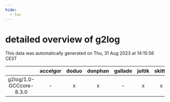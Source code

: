 ```yaml
---
hide:
  - toc
---
```


detailed overview of g2log
==========================


This data was automatically generated on Thu, 31 Aug 2023 at 14:15:56 CEST  

| |accelgor|doduo|donphan|gallade|joltik|skitty|swalot|victini|
| :---: | :---: | :---: | :---: | :---: | :---: | :---: | :---: | :---: |
|g2log/1.0-GCCcore-8.3.0|-|x|x|-|x|x|-|x|
